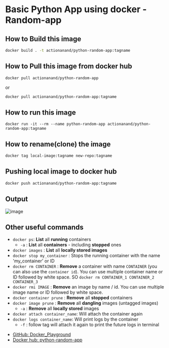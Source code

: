 # Basic Python App using docker - Random-app

## How to Build this image
```bash
docker build . -t actionanand/python-random-app:tagname
```

## How to Pull this image from docker hub
```shell
docker pull actionanand/python-random-app
```
or
```bash
docker pull actionanand/python-random-app:tagname
```

## How to run this image

```shell
docker run -it --rm --name python-random-app actionanand/python-random-app:tagname
```

## How to rename(clone) the image
```bash
docker tag local-image:tagname new-repo:tagname
```

## Pushing local image to docker hub
```bash
docker push actionanand/python-random-app:tagname
```

## Output

![image](https://github.com/actionanand/docker_playground/assets/46064269/28c14bb9-11f5-4e53-b3e1-73582268376b)

## Other useful commands

* `docker ps`: **List** all **running** containers
  * `-a` : **List** all **containers** - including **stopped** ones
* `docker images` : **List** all **locally stored images**
* `docker stop my_container` : Stops the running container with the name 'my_container' or ID
* `docker rm CONTAINER` : **Remove** a container with name `CONTAINER` (you can also use the
`container id`). You can use multiple container name or ID followed by white space. SO `docker rm CONTAINER_1 CONTAINER_2 CONTAINER_3`
* `docker rmi IMAGE` : **Remove** an image by name / id. You can use multiple image name or ID followed by white space.
* `docker container prune` : **Remove** all **stopped** containers
* `docker image prune` : **Remove** all **dangling** images (untagged images)
  * `-a` : **Remove** all **locally stored** images
* `docker attach container_name`: Will attach the container again
* `docker logs container_name`: Will print logs by the container
  * `-f` : follow tag will attach it again to print the future logs in terminal

- [GitHub: Docker_Playground](https://github.com/actionanand/docker_playground)
- [Docker hub: python-random-app](https://hub.docker.com/r/actionanand/python-random-app)
